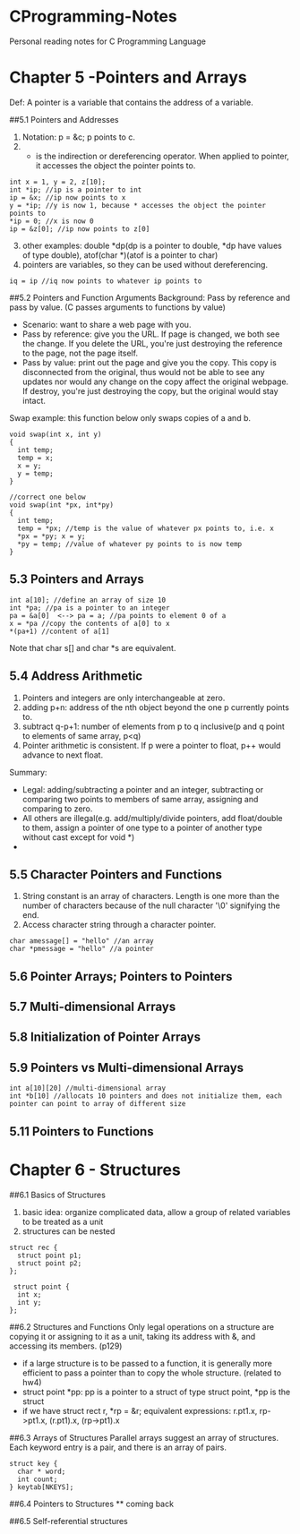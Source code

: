 # CProgramming-Notes
Personal reading notes for C Programming Language


# Chapter 5 -Pointers and Arrays
Def: A pointer is a variable that contains the address of a variable.

##5.1 Pointers and Addresses
1. Notation: p = &c; p points to c.
2. * is the indirection or dereferencing operator. When applied to pointer, it accesses the object the pointer points to.
```
int x = 1, y = 2, z[10];
int *ip; //ip is a pointer to int
ip = &x; //ip now points to x
y = *ip; //y is now 1, because * accesses the object the pointer points to
*ip = 0; //x is now 0
ip = &z[0]; //ip now points to z[0]
```
3. other examples: double *dp(dp is a pointer to double, *dp have values of type double), atof(char *)(atof is a pointer to char)
4. pointers are variables, so they can be used without dereferencing.
```
iq = ip //iq now points to whatever ip points to
```

##5.2 Pointers and Function Arguments
Background: Pass by reference and pass by value. (C passes arguments to functions by value)
* Scenario: want to share a web page with you.
* Pass by reference: give you the URL. If page is changed, we both see the change. If you delete the URL, you're just destroying the reference to the page, not the page itself.
* Pass by value: print out the page and give you the copy. This copy is disconnected from the original, thus would not be able to see any updates nor would any change on the copy affect the original webpage. If destroy, you're just destroying the copy, but the original would stay intact.

Swap example: this function below only swaps copies of a and b.
``` 
void swap(int x, int y)
{
  int temp;
  temp = x; 
  x = y;
  y = temp;
}

//correct one below
void swap(int *px, int*py)
{
  int temp;
  temp = *px; //temp is the value of whatever px points to, i.e. x
  *px = *py; x = y;
  *py = temp; //value of whatever py points to is now temp
}
```

## 5.3 Pointers and Arrays
```
int a[10]; //define an array of size 10
int *pa; //pa is a pointer to an integer
pa = &a[0]  <--> pa = a; //pa points to element 0 of a
x = *pa //copy the contents of a[0] to x
*(pa+1) //content of a[1]
```

Note that char s[] and char *s are equivalent. 

## 5.4 Address Arithmetic
1. Pointers and integers are only interchangeable at zero.
2. adding p+n: address of the nth object beyond the one p currently points to.
3. subtract q-p+1: number of elements from p to q inclusive(p and q point to elements of same array, p<q)
4. Pointer arithmetic is consistent. If p were a pointer to float, p++ would advance to next float.

Summary:
* Legal: adding/subtracting a pointer and an integer, subtracting or comparing two points to members of same array, assigning and comparing to zero.
* All others are illegal(e.g. add/multiply/divide pointers, add float/double to them, assign a pointer of one type to a pointer of another type without cast except for void *)
* 
## 5.5 Character Pointers and Functions
1. String constant is an array of characters. Length is one more than the number of characters because of the null character '\0' signifying the end.
2. Access character string through a character pointer.

```
char amessage[] = "hello" //an array
char *pmessage = "hello" //a pointer
```

## 5.6 Pointer Arrays; Pointers to Pointers

## 5.7 Multi-dimensional Arrays

## 5.8 Initialization of Pointer Arrays

## 5.9 Pointers vs Multi-dimensional Arrays
```
int a[10][20] //multi-dimensional array
int *b[10] //allocats 10 pointers and does not initialize them, each pointer can point to array of different size
```

## 5.11 Pointers to Functions


# Chapter 6 - Structures

##6.1 Basics of Structures
1. basic idea: organize complicated data, allow a group of related variables to be treated as a unit
2. structures can be nested

```
struct rec {
  struct point p1;
  struct point p2;
};

 struct point {
  int x;
  int y;
};
```


##6.2 Structures and Functions
Only legal operations on a structure are copying it or assigning to it as a unit, taking its address with &, and accessing its members. (p129)

* if a large structure is to be passed to a function, it is generally more efficient to pass a pointer than to copy the whole structure. (related to hw4) 
* struct point *pp: pp is a pointer to a struct of type struct point, *pp is the struct
* if we have struct rect r, *rp = &r; equivalent expressions: r.pt1.x, rp->pt1.x, (r.pt1).x, (rp->pt1).x


##6.3 Arrays of Structures
Parallel arrays suggest an array of structures. Each keyword entry is a pair, and there is an array of pairs.
```
struct key {
  char * word;
  int count;
} keytab[NKEYS];
```

##6.4 Pointers to Structures
** coming back

##6.5 Self-referential structures
